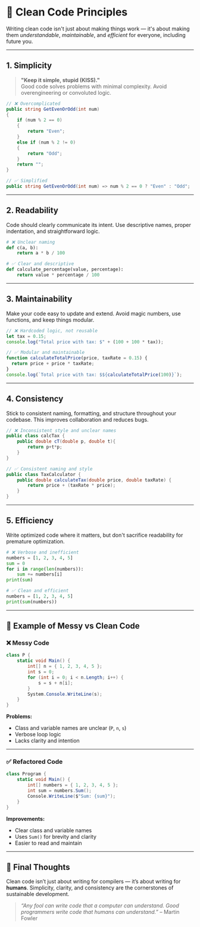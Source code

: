 # 🧼 Clean Code Principles

Writing clean code isn't just about making things work — it's about making them _understandable_, _maintainable_, and _efficient_ for everyone, including future you.

---

## 1. **Simplicity**

> **"Keep it simple, stupid (KISS)."**  
> Good code solves problems with minimal complexity. Avoid overengineering or convoluted logic.

```csharp
// ❌ Overcomplicated
public string GetEvenOrOdd(int num)
{
    if (num % 2 == 0)
    {
        return "Even";
    }
    else if (num % 2 != 0)
    {
        return "Odd";
    }
    return "";
}

// ✅ Simplified
public string GetEvenOrOdd(int num) => num % 2 == 0 ? "Even" : "Odd";
```

---

## 2. **Readability**

Code should clearly communicate its intent. Use descriptive names, proper indentation, and straightforward logic.

```python
# ❌ Unclear naming
def c(a, b):
    return a * b / 100

# ✅ Clear and descriptive
def calculate_percentage(value, percentage):
    return value * percentage / 100
```

---

## 3. **Maintainability**

Make your code easy to update and extend. Avoid magic numbers, use functions, and keep things modular.

```javascript
// ❌ Hardcoded logic, not reusable
let tax = 0.15;
console.log("Total price with tax: $" + (100 + 100 * tax));

// ✅ Modular and maintainable
function calculateTotalPrice(price, taxRate = 0.15) {
  return price + price * taxRate;
}
console.log(`Total price with tax: $${calculateTotalPrice(100)}`);
```

---

## 4. **Consistency**

Stick to consistent naming, formatting, and structure throughout your codebase. This improves collaboration and reduces bugs.

```java
// ❌ Inconsistent style and unclear names
public class calcTax {
    public double cT(double p, double t){
        return p+t*p;
    }
}

// ✅ Consistent naming and style
public class TaxCalculator {
    public double calculateTax(double price, double taxRate) {
        return price + (taxRate * price);
    }
}
```

---

## 5. **Efficiency**

Write optimized code where it matters, but don't sacrifice readability for premature optimization.

```python
# ❌ Verbose and inefficient
numbers = [1, 2, 3, 4, 5]
sum = 0
for i in range(len(numbers)):
    sum += numbers[i]
print(sum)

# ✅ Clean and efficient
numbers = [1, 2, 3, 4, 5]
print(sum(numbers))
```

---

## 🧩 Example of Messy vs Clean Code

### ❌ Messy Code

```csharp
class P {
    static void Main() {
        int[] n = { 1, 2, 3, 4, 5 };
        int s = 0;
        for (int i = 0; i < n.Length; i++) {
            s = s + n[i];
        }
        System.Console.WriteLine(s);
    }
}
```

**Problems:**

- Class and variable names are unclear (`P`, `n`, `s`)
- Verbose loop logic
- Lacks clarity and intention

---

### ✅ Refactored Code

```csharp
class Program {
    static void Main() {
        int[] numbers = { 1, 2, 3, 4, 5 };
        int sum = numbers.Sum();
        Console.WriteLine($"Sum: {sum}");
    }
}
```

**Improvements:**

- Clear class and variable names
- Uses `Sum()` for brevity and clarity
- Easier to read and maintain

---

## 📌 Final Thoughts

Clean code isn’t just about writing for compilers — it’s about writing for **humans**. Simplicity, clarity, and consistency are the cornerstones of sustainable development.

> _“Any fool can write code that a computer can understand. Good programmers write code that humans can understand.”_ – Martin Fowler
